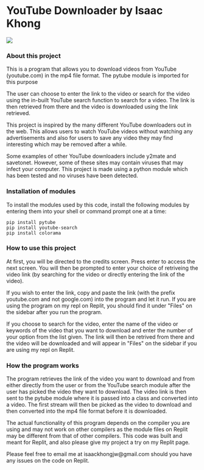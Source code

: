 <h1> YouTube Downloader by Isaac Khong </h1>
<img src="https://user-images.githubusercontent.com/82068061/224307056-9bc03801-5919-4798-a3ca-383a5054e795.png"/>

<h3> About this project </h3>
<p> This is a program that allows you to download videos from YouTube (youtube.com) in the mp4 file format. The pytube module is imported for this purpose </p>
<p> The user can choose to enter the link to the video or search for the video using the in-built YouTube search function to search for a video. The link is then retrieved from there and the video is downloaded using the link retrieved. </p>
<p> This project is inspired by the many different YouTube downloaders out in the web. This allows users to watch YouTube videos without watching any advertisements and also for users to save any video they may find interesting which may be removed after a while. </p>
<p> Some examples of other YouTube downloaders include y2mate and savetonet. However, some of these sites may contain viruses that may infect your computer. This project is made using a python module which has been tested and no viruses have been detected.</p>

<h3> Installation of modules </h3>
<p> To install the modules used by this code, install the following modules by entering them into your shell or command prompt one at a time: </p>


```
pip install pytube
pip install youtube-search
pip install colorama
```

<h3> How to use this project </h3>
<p>At first, you will be directed to the credits screen. Press enter to access the next screen. You will then be prompted to enter your choice of retriveing the video link (by searching for the video or directly entering the link of the video).</p>
<p> If you wish to enter the link, copy and paste the link (with the prefix youtube.com and not google.com) into the program and let it run. If you are using the program on my repl on Replit, you should find it under "Files" on the sidebar after you run the program. </p>
<p> If you choose to search for the video, enter the name of the video or keywords of the video that you want to download and enter the number of your option from the list given. The link will then be retrived from there and the video will be downloaded and will appear in "Files" on the sidebar if you are using my repl on Replit. </p>

<h3> How the program works </h3>
<p>The program retrieves the link of the video you want to download and from either directly from the user or from the YouTube search module after the user has picked the video they want to download. The video link is then sent to the pytube module where it is passed into a class and converted into a video. The first stream will then be picked as the video to download and then converted into the mp4 file format before it is downloaded. </p>

<p>The actual functionality of this program depends on the compiler you are using and may not work on other compilers as the module files on Replit may be different from that of other compilers. This code was built and meant for Replit, and also please give my project a try on my Replit page. </p>

<p>Please feel free to email me at isaackhongjw@gmail.com should you have any issues on the code on Replit. </p>

<h3>
